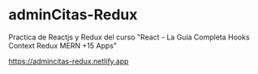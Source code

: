 # adminCitas-Redux

Practica de Reactjs y Redux del curso "React - La Guía Completa Hooks Context Redux MERN +15 Apps"

https://admincitas-redux.netlify.app
